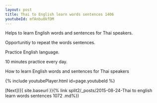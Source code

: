 ```yaml
---
layout: post
title: Thai to English learn words sentences 1406 
youtubeId: mfAnbu0kfDM
---
```

 
 
Helps to learn English words and sentences for Thai speakers.

Opportunitiy to repeat the words sentences. 

Practice English language. 
 
10 minutes practice every day. 
 
How to learn English words and sentences for Thai speakers 
 
{% include youtubePlayer.html id=page.youtubeId %}
 
 
[Next]({{ site.baseurl }}{% link  split2/_posts/2015-08-24-Thai to english learn words sentences 1072 .md%})
 
